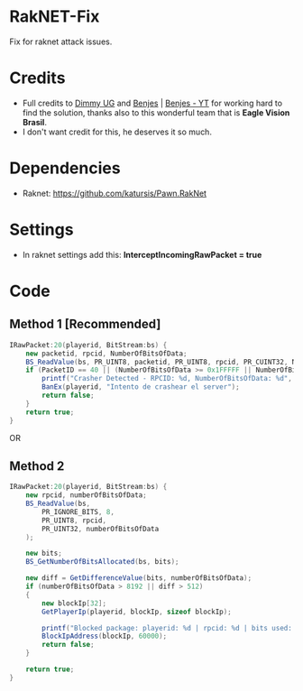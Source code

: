 # RakNET-Fix
Fix for raknet attack issues.

# Credits
- Full credits to [Dimmy UG](https://github.com/dimmyi) and [Benjes](https://discord.com/users/714694009703890944) | [Benjes - YT](https://www.youtube.com/channel/UCTNDUi-7mRcSr9zXfYiLsuQ) for working hard to find the solution, thanks also to this wonderful team that is **Eagle Vision Brasil**.
- I don't want credit for this, he deserves it so much.

# Dependencies
- Raknet: https://github.com/katursis/Pawn.RakNet

# Settings
- In raknet settings add this: **InterceptIncomingRawPacket = true**

# Code

## Method 1 [Recommended]
```cs
IRawPacket:20(playerid, BitStream:bs) {
    new packetid, rpcid, NumberOfBitsOfData;
    BS_ReadValue(bs, PR_UINT8, packetid, PR_UINT8, rpcid, PR_CUINT32, NumberOfBitsOfData);
    if (PacketID == 40 || (NumberOfBitsOfData >= 0x1FFFFF || NumberOfBitsOfData <= 0x80000000 || NumberOfBitsOfData < 0)) {
        printf("Crasher Detected - RPCID: %d, NumberOfBitsOfData: %d", rpcid, NumberOfBitsOfData);
        BanEx(playerid, "Intento de crashear el server");
        return false;
    }
    return true;
}
```

OR

## Method 2
```cs
IRawPacket:20(playerid, BitStream:bs) {
    new rpcid, numberOfBitsOfData;
    BS_ReadValue(bs, 
        PR_IGNORE_BITS, 8,
        PR_UINT8, rpcid,
        PR_UINT32, numberOfBitsOfData
    );

    new bits;
    BS_GetNumberOfBitsAllocated(bs, bits);

    new diff = GetDifferenceValue(bits, numberOfBitsOfData);
    if (numberOfBitsOfData > 8192 || diff > 512)
    {
        new blockIp[32];
        GetPlayerIp(playerid, blockIp, sizeof blockIp);

        printf("Blocked package: playerid: %d | rpcid: %d | bits used: %d | allocated bits: %d | diff: %d", playerid, rpcid, numberOfBitsOfData, bits, diff);
        BlockIpAddress(blockIp, 60000);
        return false;
    }

    return true;
}
```
